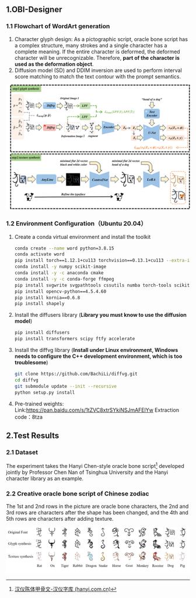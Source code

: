 ## 1.OBI-Designer

### 1.1 Flowchart of WordArt generation

1. Character glyph design: As a pictographic script, oracle bone script has a complex structure, many strokes and a single character has a complete meaning. If the entire character is deformed, the deformed character will be unrecognizable. Therefore, **part of the character is used as the deformation object**.
1. Diffusion model (SD) and DDIM inversion are used to perform interval score matching to match the text contour with the prompt semantics.

![pipline](asset\pipline.png)

### 1.2 Environment Configuration（Ubuntu 20.04）

1. Create a conda virtual environment and install the toolkit

   ```sh
   conda create --name word python=3.8.15
   conda activate word
   pip install torch==1.12.1+cu113 torchvision==0.13.1+cu113 --extra-index-url https://download.pytorch.org/whl/cu113
   conda install -y numpy scikit-image
   conda install -y -c anaconda cmake
   conda install -y -c conda-forge ffmpeg
   pip install svgwrite svgpathtools cssutils numba torch-tools scikit-fmm easydict visdom freetype-py shapely
   pip install opencv-python==4.5.4.60  
   pip install kornia==0.6.8
   pip install shapely
   ```

2. Install the diffusers library (**Library you must know to use the diffusion model**)

   ```sh
   pip install diffusers
   pip install transformers scipy ftfy accelerate
   ```

   

3. Install the diffvg library (**Install under Linux environment, Windows needs to configure the C++ development environment, which is too troublesome**)

   ```sh
   git clone https://github.com/BachiLi/diffvg.git
   cd diffvg
   git submodule update --init --recursive
   python setup.py install
   ```

4. Pre-trained weights: Link:https://pan.baidu.com/s/1tZVC8xtrSYkiNSJmAFElYw  Extraction code：8tza 

## 2.Test Results

### 2.1 Dataset

The experiment takes the Hanyi Chen-style oracle bone script[^1] developed jointly by Professor Chen Nan of Tsinghua University and the Hanyi character library as an example.

[^1]:[汉仪陈体甲骨文-汉仪字库 (hanyi.com.cn)](https://www.hanyi.com.cn/productdetail.php?id=2638)

### 2.2 Creative oracle bone script of Chinese zodiac

The 1st and 2nd rows in the picture are oracle bone characters, the 2nd and 3rd rows are characters after the shape has been changed, and the 4th and 5th rows are characters after adding texture.

![example](asset\example.png)
